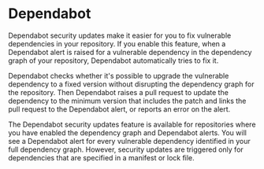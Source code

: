 # Dependabot 

Dependabot security updates make it easier for you to fix vulnerable dependencies in your repository. If you enable this feature, when a Dependabot alert is raised for a vulnerable dependency in the dependency graph of your repository, Dependabot automatically tries to fix it.

Dependabot checks whether it's possible to upgrade the vulnerable dependency to a fixed version without disrupting the dependency graph for the repository. Then Dependabot raises a pull request to update the dependency to the minimum version that includes the patch and links the pull request to the Dependabot alert, or reports an error on the alert.

The Dependabot security updates feature is available for repositories where you have enabled the dependency graph and Dependabot alerts. You will see a Dependabot alert for every vulnerable dependency identified in your full dependency graph. However, security updates are triggered only for dependencies that are specified in a manifest or lock file.

